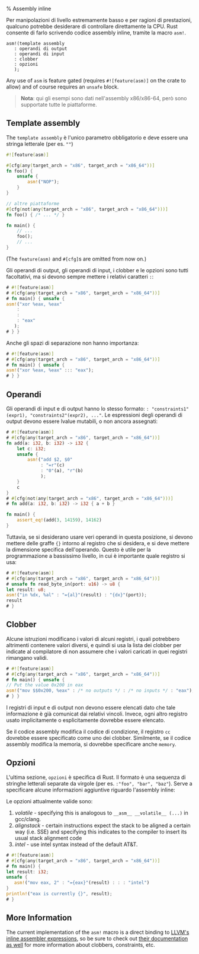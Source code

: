 % Assembly inline

Per manipolazioni di livello estremamente basso e per ragioni di prestazioni,
qualcuno potrebbe desiderare di controllare direttamente la CPU. Rust consente
di farlo scrivendo codice assembly inline, tramite la macro `asm!`.

```rust,ignore
asm!(template assembly
   : operandi di output
   : operandi di input
   : clobber
   : opzioni
   );
```

Any use of `asm` is feature gated (requires `#![feature(asm)]` on the
crate to allow) and of course requires an `unsafe` block.

> **Nota**: qui gli esempi sono dati nell'assembly x86/x86-64, però
> sono supportate tutte le piattaforme.

## Template assembly

The `template assembly` è l'unico parametro obbligatorio e deve essere
una stringa letterale (per es. `""`)

```rust
#![feature(asm)]

#[cfg(any(target_arch = "x86", target_arch = "x86_64"))]
fn foo() {
    unsafe {
        asm!("NOP");
    }
}

// altre piattaforme
#[cfg(not(any(target_arch = "x86", target_arch = "x86_64")))]
fn foo() { /* ... */ }

fn main() {
    // ...
    foo();
    // ...
}
```

(The `feature(asm)` and `#[cfg]`s are omitted from now on.)

Gli operandi di output, gli operandi di input, i clobber e le opzioni sono
tutti facoltativi, ma si devono sempre mettere i relativi caratteri `:`:

```rust
# #![feature(asm)]
# #[cfg(any(target_arch = "x86", target_arch = "x86_64"))]
# fn main() { unsafe {
asm!("xor %eax, %eax"
    :
    :
    : "eax"
   );
# } }
```

Anche gli spazi di separazione non hanno importanza:

```rust
# #![feature(asm)]
# #[cfg(any(target_arch = "x86", target_arch = "x86_64"))]
# fn main() { unsafe {
asm!("xor %eax, %eax" ::: "eax");
# } }
```

## Operandi

Gli operandi di input e di output hanno lo stesso formato: `:
"constraints1"(expr1), "constraints2"(expr2), ..."`. Le espressioni
degli operandi di output devono essere lvalue mutabili, o non ancora assegnati:

```rust
# #![feature(asm)]
# #[cfg(any(target_arch = "x86", target_arch = "x86_64"))]
fn add(a: i32, b: i32) -> i32 {
    let c: i32;
    unsafe {
        asm!("add $2, $0"
             : "=r"(c)
             : "0"(a), "r"(b)
             );
    }
    c
}
# #[cfg(not(any(target_arch = "x86", target_arch = "x86_64")))]
# fn add(a: i32, b: i32) -> i32 { a + b }

fn main() {
    assert_eq!(add(3, 14159), 14162)
}
```

Tuttavia, se si desiderano usare veri operandi in questa posizione,
si devono mettere delle graffe `{}` intorno al registro che si desidera, e
si deve mettere la dimensione specifica dell'operando. Questo è utile
per la programmazione a bassissimo livello, in cui è importante
quale registro si usa:

```rust
# #![feature(asm)]
# #[cfg(any(target_arch = "x86", target_arch = "x86_64"))]
# unsafe fn read_byte_in(port: u16) -> u8 {
let result: u8;
asm!("in %dx, %al" : "={al}"(result) : "{dx}"(port));
result
# }
```

## Clobber

Alcune istruzioni modificano i valori di alcuni registri, i quali potrebbero
altrimenti contenere valori diversi, e quindi si usa la lista dei clobber
per indicate al compilatore di non assumere che i valori caricati in quei
registri rimangano validi.

```rust
# #![feature(asm)]
# #[cfg(any(target_arch = "x86", target_arch = "x86_64"))]
# fn main() { unsafe {
// Put the value 0x200 in eax
asm!("mov $$0x200, %eax" : /* no outputs */ : /* no inputs */ : "eax");
# } }
```

I registri di input e di output non devono essere elencati dato che
tale informazione è già comunicat dai relativi vincoli. Invece, ogni altro
registro usato implicitamente o esplicitamente dovrebbe essere elencato.

Se il codice assembly modifica il codice di condizione, il registro `cc`
dovrebbe essere specificato come uno dei clobber. Similmente, se il codice
assembly modifica la memoria, si dovrebbe specificare anche `memory`.

## Opzioni

L'ultima sezione, `opzioni` è specifica di Rust. Il formato è una sequenza
di stringhe letterali separate da virgole (per es. `:"foo", "bar", "baz"`).
Serve a specificare alcune informazioni aggiuntive riguardo l'assembly inline:

Le opzioni attualmente valide sono:

1. *volatile* - specifying this is analogous to
   `__asm__ __volatile__ (...)` in gcc/clang.
2. *alignstack* - certain instructions expect the stack to be
   aligned a certain way (i.e. SSE) and specifying this indicates to
   the compiler to insert its usual stack alignment code
3. *intel* - use intel syntax instead of the default AT&T.

```rust
# #![feature(asm)]
# #[cfg(any(target_arch = "x86", target_arch = "x86_64"))]
# fn main() {
let result: i32;
unsafe {
   asm!("mov eax, 2" : "={eax}"(result) : : : "intel")
}
println!("eax is currently {}", result);
# }
```

## More Information

The current implementation of the `asm!` macro is a direct binding to [LLVM's
inline assembler expressions][llvm-docs], so be sure to check out [their
documentation as well][llvm-docs] for more information about clobbers,
constraints, etc.

[llvm-docs]: http://llvm.org/docs/LangRef.html#inline-assembler-expressions
